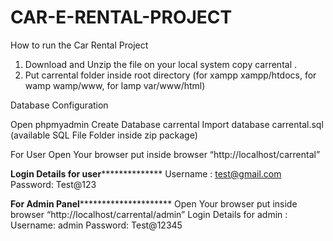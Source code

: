 # CAR-E-RENTAL-PROJECT

How to run the Car Rental Project

1. Download and Unzip the file on your local system copy carrental .
2. Put carrental folder inside root directory (for xampp xampp/htdocs, for wamp wamp/www, for lamp var/www/html)

Database Configuration

Open phpmyadmin
Create Database carrental
Import database carrental.sql (available SQL File Folder inside zip package)

For User
Open Your browser put inside browser “http://localhost/carrental”

**************Login Details for user****************************
Username : test@gmail.com
Password: Test@123

**************For Admin Panel***********************************
Open Your browser put inside browser “http://localhost/carrental/admin”
Login Details for admin :
Username: admin
Password: Test@12345
